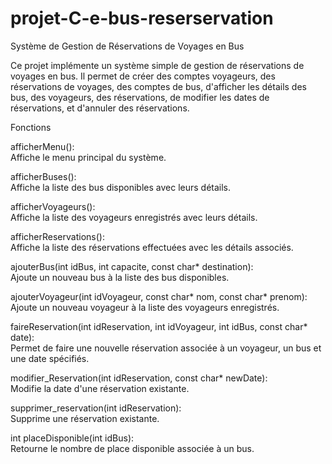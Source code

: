 # projet-C-e-bus-reserservation
Système de Gestion de Réservations de Voyages en Bus

Ce projet implémente un système simple de gestion de réservations de voyages en bus. Il permet de créer des comptes voyageurs, des réservations de voyages, des comptes de bus, d'afficher les détails des bus, des voyageurs, des réservations, de modifier les dates de réservations, et d'annuler des réservations.

Fonctions

afficherMenu():     
Affiche le menu principal du système.

afficherBuses():               
Affiche la liste des bus disponibles avec leurs détails.

afficherVoyageurs():                   
Affiche la liste des voyageurs enregistrés avec leurs détails.

afficherReservations():                         
Affiche la liste des réservations effectuées avec les détails associés.

ajouterBus(int idBus, int capacite, const char* destination):                   
Ajoute un nouveau bus à la liste des bus disponibles.

ajouterVoyageur(int idVoyageur, const char* nom, const char* prenom):                              
Ajoute un nouveau voyageur à la liste des voyageurs enregistrés.

faireReservation(int idReservation, int idVoyageur, int idBus, const char* date):                             
Permet de faire une nouvelle réservation associée à un voyageur, un bus et une date spécifiés.

modifier_Reservation(int idReservation, const char* newDate):                     
Modifie la date d'une réservation existante.

supprimer_reservation(int idReservation):                              
Supprime une réservation existante.

int placeDisponible(int idBus):                              
Retourne le nombre de place disponible associée à un bus.
